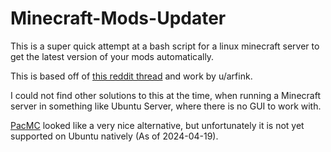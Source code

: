 # Minecraft-Mods-Updater
This is a super quick attempt at a bash script for a linux minecraft server to get the latest version of your mods automatically.

This is based off of [this reddit thread](https://www.reddit.com/r/feedthebeast/comments/7rwjma/autoupdate_most_of_your_mods_with_this_shell/) and work by u/arfink.

I could not find other solutions to this at the time, when running a Minecraft server in something like Ubuntu Server, where there is no GUI to work with.

[PacMC](https://github.com/jakobkmar/pacmc?tab=readme-ov-file) looked like a very nice alternative, but unfortunately it is not yet supported on Ubuntu natively (As of 2024-04-19).
